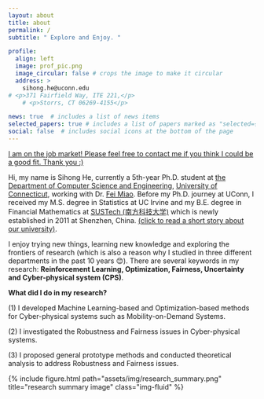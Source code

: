 ```yaml
---
layout: about
title: about
permalink: /
subtitle: " Explore and Enjoy. "

profile:
  align: left
  image: prof_pic.png
  image_circular: false # crops the image to make it circular
  address: >
    sihong.he@uconn.edu
# <p>371 Fairfield Way, ITE 221,</p>
    # <p>Storrs, CT 06269-4155</p>

news: true  # includes a list of news items
selected_papers: true # includes a list of papers marked as "selected={true}"
social: false  # includes social icons at the bottom of the page
---
```


<!-- Write your biography here. Tell the world about yourself. Link to your favorite [subreddit](http://reddit.com). You can put a picture in, too. The code is already in, just name your picture `prof_pic.jpg` and put it in the `img/` folder.

Put your address / P.O. box / other info right below your picture. You can also disable any these elements by editing `profile` property of the YAML header of your `_pages/about.md`. Edit `_bibliography/papers.bib` and Jekyll will render your [publications page](/al-folio/publications/) automatically.

Link to your social media connections, too. This theme is set up to use [Font Awesome icons](http://fortawesome.github.io/Font-Awesome/) and [Academicons](https://jpswalsh.github.io/academicons/), like the ones below. Add your Facebook, Twitter, LinkedIn, Google Scholar, or just disable all of them. -->

[I am on the job market! Please feel free to contact me if you think I could be a good fit. Thank you :)]()

Hi, my name is Sihong He, currently a 5th-year Ph.D. student at <a href='https://www.cse.uconn.edu'> the Department of Computer Science and Engineering</a>,  <a href='https://uconn.edu'>University of Connecticut</a>, working with Dr. [Fei Miao](http://feimiao.org). Before my Ph.D. journey at UConn, I received my M.S. degree in Statistics at UC Irvine and my B.E. degree in Financial Mathematics at [SUSTech (南方科技大学)](https://math.sustech.edu.cn/?lang=en) which is newly established in 2011 at Shenzhen, China. [(click to read a short story about our university)](https://www.nature.com/articles/nature.2012.10631). 

I enjoy trying new things, learning new knowledge and exploring the frontiers of research (which is also a reason why I studied in three different departments in the past 10 years :blush:). There are several keywords in my research: **Reinforcement Learning, Optimization, Fairness, Uncertainty and Cyber-physical system (CPS)**. 



<div class="row">
    <div class="col-sm-7 mt-6 mt-md-0">
      <p> <b> </b></p>
      <p> <b>What did I do in my research?</b></p>
      <p>
        (1) I developed Machine Learning-based and Optimization-based methods for Cyber-physical systems such as Mobility-on-Demand Systems.
      </p>
      <p>
        (2) I investigated the Robustness and Fairness issues in Cyber-physical systems.
      </p>
      <p>
        (3) I proposed general prototype methods and conducted theoretical analysis to address Robustness and Fairness issues.
      </p>
    </div>
    <div class="col-sm-5 mt-3 mt-md-0">
        {% include figure.html path="assets/img/research_summary.png" title="research summary image" class="img-fluid" %}
    </div>
</div>





